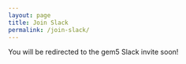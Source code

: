 ```yaml
---
layout: page
title: Join Slack
permalink: /join-slack/
---
```


<html>
  <head>
    <meta http-equiv="refresh" content="0; url='https://join.slack.com/t/gem5-workspace/shared_invite/zt-2al7w8m1t-8xMq0_Zli85hvvb59BnaLg'" />
  </head>
  <body>
    <p>You will be redirected to the gem5 Slack invite soon!</p>
  </body>
</html>
